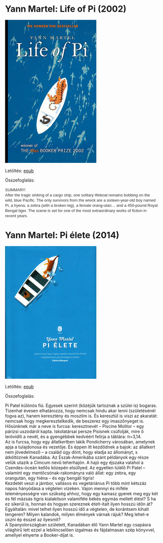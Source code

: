 # <a name="id_1526">Yann Martel: Life of Pi (2002)</a>
<img src="https://github.com/BercziSandor/calibre_lib/raw/main/Yann%20Martel/Life%20of%20Pi%20%281526%29/cover.jpg" alt="cover" width="300"/>

Letöltés: [epub](https://github.com/BercziSandor/calibre_lib/raw/main/Yann%20Martel/Life%20of%20Pi%20%281526%29/Life%20of%20Pi%20-%20Yann%20Martel.epub)

Összefoglalás:
<div><span class="Apple-style-span" style="font-family: arial, serif; color: rgb(51, 51, 51); font-size: small; ">SUMMARY:</span><div><span class="Apple-style-span" style="font-family: arial, serif; color: rgb(51, 51, 51); font-size: small; ">After the tragic sinking of a cargo ship, one solitary lifeboat remains bobbing on the wild, blue Pacific. The only survivors from the wreck are a sixteen-year-old boy named Pi, a hyena, a zebra (with a broken leg), a female orang-utan… and a 450-pound Royal Bengal tiger. The scene is set for one of the most extraordinary works of fiction in recent years.</span></div></div>

# <a name="id_1458">Yann Martel: Pi élete (2014)</a>
<img src="https://github.com/BercziSandor/calibre_lib/raw/main/Yann%20Martel/Pi%20elete%20%281458%29/cover.jpg" alt="cover" width="300"/>

Letöltés: [epub](https://github.com/BercziSandor/calibre_lib/raw/main/Yann%20Martel/Pi%20elete%20%281458%29/Pi%20elete%20-%20Yann%20Martel.epub)

Összefoglalás:
<div>
<p>Pi ​Patel különös fiú. Egyesek szerint (közéjük tartoznak a szülei is) bogaras. Tizenhat évesen elhatározza, hogy nemcsak hindu akar lenni (születésénél fogva az), hanem keresztény és moszlim is. És keresztül is viszi az akaratát: nemcsak hogy megkeresztelkedik, de beszerez egy imaszőnyeget is. Hősünknek már a neve is furcsa: keresztnevét – Piscine Molitor – egy párizsi uszodáról kapta. Iskolatársai persze Pisisnek csúfolják, mire ő lerövidíti a nevét, és a gyengébbek kedvéért felírja a táblára: π=3,14. <br>Az is furcsa, hogy egy állatkertben lakik Pondicherry városában, amelynek apja a tulajdonosa és vezetője. És éppen itt kezdődnek a bajok: az állatkert nem jövedelmező – a család úgy dönt, hogy eladja az állományt, s átköltöznek Kanadába. Az Észak-Amerikába szánt példányok egy része velük utazik a Cimcum nevű teherhajón. A hajó egy éjszaka valahol a Csendes-óceán kellős közepén elsüllyed. Az egyetlen túlélő Pi Patel – valamint egy mentőcsónak-rakományra való állat: egy zebra, egy orangután, egy hiéna – és egy bengáli tigris! <br>Kezdetét veszi a jámbor, vallásos és vegetáriánus Pi több mint kétszáz napos hányódása a végtelen vizeken. Vajon mennyi és miféle leleményességre van szükség ahhoz, hogy egy kamasz gyerek meg egy két és fél mázsás tigris kialakítson valamiféle békés egymás mellett élést? S ha ez sikerül is, honnan és hogyan szereznek ételt-italt ilyen hosszú időn át? Egyáltalán: mivel telhet ilyen hosszú idő a végtelen, de korántsem kihalt tengeren? Milyen kalandok, milyen élmények várnak rájuk? Meg lehet-e úszni ép ésszel az ilyesmit? <br>A Spanyolországban született, Kanadában élő Yann Martel egy csapásra világhírű lett ezzel a lebilincselően izgalmas és fájdalmasan szép könyvvel, amellyel elnyerte a Booker-díjat is.</p></div>


